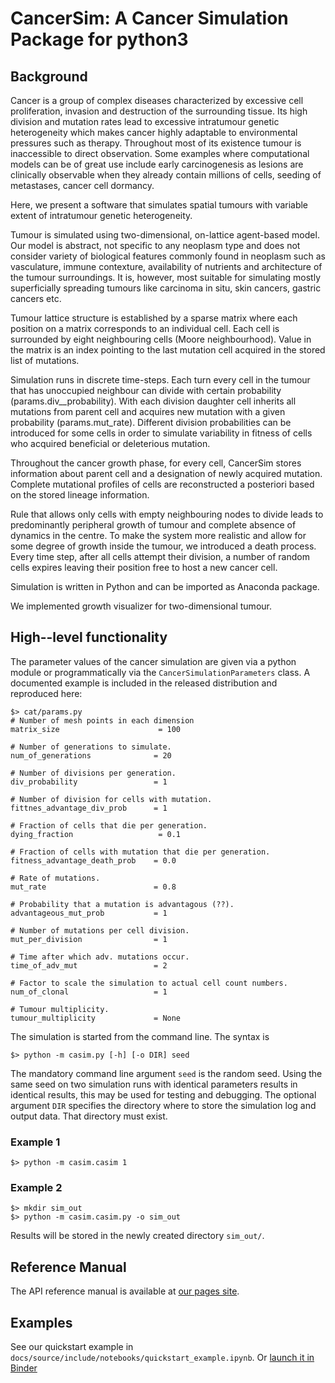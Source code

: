 CancerSim: A Cancer Simulation Package for python3
==============================================


Background
----------
Cancer is a group of complex diseases characterized by excessive cell proliferation, invasion and destruction of the surrounding tissue.
Its high division and mutation rates lead to excessive intratumour genetic heterogeneity which makes cancer highly adaptable to environmental pressures such as therapy.
Throughout most of its existence tumour is inaccessible to direct observation.
Some examples where computational models can be of great use include early carcinogenesis as lesions are clinically observable when they already contain millions of cells, seeding of metastases, cancer cell dormancy.

Here, we present a software that simulates spatial tumours with variable extent of intratumour genetic heterogeneity.

Tumour is simulated using two-dimensional, on-lattice agent-based model.
Our model is abstract, not specific to any neoplasm type and does not consider variety of biological features commonly found in neoplasm such as vasculature, immune contexture, availability of nutrients and architecture of the tumour surroundings.
It is, however, most suitable for simulating mostly superficially spreading tumours like carcinoma in situ, skin cancers, gastric cancers etc.

Tumour lattice structure is established by a sparse matrix where each position on a matrix corresponds to an individual cell.
Each cell is surrounded by eight neighbouring cells (Moore neighbourhood).
Value in the matrix is an index pointing to the last mutation cell acquired in the stored list of mutations.

Simulation runs in discrete time-steps. Each turn every cell in the tumour that has unoccupied neighbour can divide with certain probability (params.div__probability).
With each division daughter cell inherits all mutations from parent cell and acquires new mutation with a given probability (params.mut_rate).
Different division probabilities can be introduced for some cells in order to simulate variability in fitness of cells who acquired beneficial or deleterious mutation.

Throughout the cancer growth phase, for every cell, CancerSim stores information about parent cell and a designation of newly acquired mutation.
Complete mutational profiles of cells are reconstructed a posteriori based on the stored lineage information.

Rule that allows only cells with empty neighbouring nodes to divide leads to predominantly peripheral growth of tumour and complete absence of dynamics in the centre.
To make the system more realistic and allow for some degree of growth inside the tumour, we introduced a death process.
Every time step, after all cells attempt their division, a number of random cells expires leaving their position free to host a new cancer cell.

Simulation is written in Python and can be imported as Anaconda package.

We implemented growth visualizer for two-dimensional tumour.

High--level functionality
-------------------------
The parameter values of the cancer simulation are given via a python module or
programmatically via the ```CancerSimulationParameters``` class. A documented
example is included in the released distribution and reproduced here:

    $> cat/params.py
    # Number of mesh points in each dimension
    matrix_size                      = 100

    # Number of generations to simulate.
    num_of_generations              = 20

    # Number of divisions per generation.
    div_probability                 = 1

    # Number of division for cells with mutation.
    fittnes_advantage_div_prob      = 1

    # Fraction of cells that die per generation.
    dying_fraction                   = 0.1

    # Fraction of cells with mutation that die per generation.
    fitness_advantage_death_prob    = 0.0

    # Rate of mutations.
    mut_rate                        = 0.8

    # Probability that a mutation is advantagous (??).
    advantageous_mut_prob           = 1

    # Number of mutations per cell division.
    mut_per_division                = 1

    # Time after which adv. mutations occur.
    time_of_adv_mut                 = 2

    # Factor to scale the simulation to actual cell count numbers.
    num_of_clonal                   = 1

    # Tumour multiplicity.
    tumour_multiplicity             = None


The simulation is started from the command line. The syntax is

    $> python -m casim.py [-h] [-o DIR] seed

 The mandatory command line argument ```seed``` is the
random seed. Using the same seed on two simulation runs with identical
parameters results in identical results, this may be used for testing and
debugging. The optional argument ```DIR``` specifies the directory where to
store the simulation log and output data. That directory must exist.

### Example 1

    $> python -m casim.casim 1

### Example 2

    $> mkdir sim_out
    $> python -m casim.casim.py -o sim_out

Results will be stored in the newly created directory ```sim_out/```.

Reference Manual
----------------
The API reference manual is available at [our pages site](https://c.fortmanngrote.pages.gwdg.de/cancer_sim).

Examples
--------
See our quickstart example in
`docs/source/include/notebooks/quickstart_example.ipynb`. Or [launch it in Binder](https://mybinder.org/v2/git/https%3A%2F%2Fgitlab.gwdg.de%2Fc.fortmanngrote%2Fcancer_sim/develop?filepath=https%3A%2F%2Fgitlab.gwdg.de%2Fc.fortmanngrote%2Fcancer_sim%2Fblob%2Fdevelop%2Fdocs%2Fsource%2Finclude%2Fnotebooks%2Fquickstart_example.ipynb)




